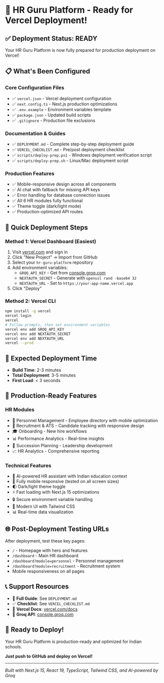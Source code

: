 # 🚀 HR Guru Platform - Ready for Vercel Deployment!

## ✅ Deployment Status: READY

Your HR Guru Platform is now fully prepared for production deployment on Vercel!

## 📋 What's Been Configured

### Core Configuration Files
- ✅ `vercel.json` - Vercel deployment configuration
- ✅ `next.config.ts` - Next.js production optimizations
- ✅ `.env.example` - Environment variables template
- ✅ `package.json` - Updated build scripts
- ✅ `.gitignore` - Production file exclusions

### Documentation & Guides
- ✅ `DEPLOYMENT.md` - Complete step-by-step deployment guide
- ✅ `VERCEL_CHECKLIST.md` - Pre/post deployment checklist
- ✅ `scripts/deploy-prep.ps1` - Windows deployment verification script
- ✅ `scripts/deploy-prep.sh` - Linux/Mac deployment script

### Production Features
- ✅ Mobile-responsive design across all components
- ✅ AI chat with fallback for missing API keys
- ✅ Error handling for database connection issues
- ✅ All 6 HR modules fully functional
- ✅ Theme toggle (dark/light mode)
- ✅ Production-optimized API routes

## 🔧 Quick Deployment Steps

### Method 1: Vercel Dashboard (Easiest)
1. Visit [vercel.com](https://vercel.com) and sign in
2. Click "New Project" → Import from GitHub
3. Select your `hr-guru-platform` repository
4. Add environment variables:
   - `GROQ_API_KEY` - Get from [console.groq.com](https://console.groq.com)
   - `NEXTAUTH_SECRET` - Generate with `openssl rand -base64 32`
   - `NEXTAUTH_URL` - Set to `https://your-app-name.vercel.app`
5. Click "Deploy"

### Method 2: Vercel CLI
```bash
npm install -g vercel
vercel login
vercel
# Follow prompts, then set environment variables
vercel env add GROQ_API_KEY
vercel env add NEXTAUTH_SECRET
vercel env add NEXTAUTH_URL
vercel --prod
```

## 🎯 Expected Deployment Time
- **Build Time**: 2-3 minutes
- **Total Deployment**: 3-5 minutes
- **First Load**: < 3 seconds

## 📱 Production-Ready Features

### HR Modules
- 👥 Personnel Management - Employee directory with mobile optimization
- 🎯 Recruitment & ATS - Candidate tracking with responsive design
- 🎓 Onboarding - New hire workflows
- 📊 Performance Analytics - Real-time insights
- 🔄 Succession Planning - Leadership development
- 📈 HR Analytics - Comprehensive reporting

### Technical Features
- 🤖 AI-powered HR assistant with Indian education context
- 📱 Fully mobile responsive (tested on all screen sizes)
- 🌓 Dark/light theme toggle
- ⚡ Fast loading with Next.js 15 optimizations
- 🔒 Secure environment variable handling
- 🎨 Modern UI with Tailwind CSS
- 📊 Real-time data visualization

## 🌐 Post-Deployment Testing URLs

After deployment, test these key pages:
- `/` - Homepage with hero and features
- `/dashboard` - Main HR dashboard
- `/dashboard?module=personnel` - Personnel management
- `/dashboard?module=recruitment` - Recruitment system
- Mobile responsiveness on all pages

## 📞 Support Resources

- 📖 **Full Guide**: See `DEPLOYMENT.md`
- ✅ **Checklist**: See `VERCEL_CHECKLIST.md`
- 🔧 **Vercel Docs**: [vercel.com/docs](https://vercel.com/docs)
- 🤖 **Groq API**: [console.groq.com](https://console.groq.com)

## 🎉 Ready to Deploy!

Your HR Guru Platform is production-ready and optimized for Indian schools. 

**Just push to GitHub and deploy on Vercel!**

---

*Built with Next.js 15, React 19, TypeScript, Tailwind CSS, and AI-powered by Groq*
